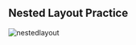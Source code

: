 ## Nested Layout Practice

![nestedlayout](https://user-images.githubusercontent.com/35567854/73424492-cb91dc00-4350-11ea-91f4-50f8d8493e8e.PNG)
